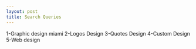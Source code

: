 ```yaml
---
layout: post
title: Search Queries
---
```


1-Graphic design miami
2-Logos Design
3-Quotes Design
4-Custom Design
5-Web design
